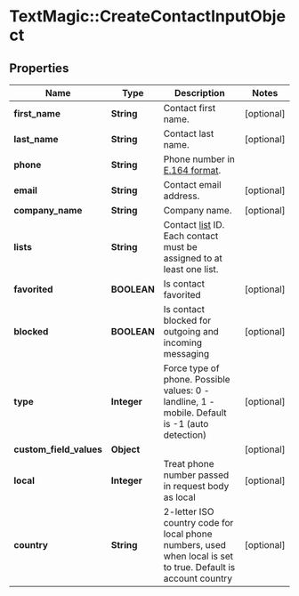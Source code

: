 # TextMagic::CreateContactInputObject

## Properties
Name | Type | Description | Notes
------------ | ------------- | ------------- | -------------
**first_name** | **String** | Contact first name. | [optional] 
**last_name** | **String** | Contact last name. | [optional] 
**phone** | **String** | Phone number in [E.164 format](https://en.wikipedia.org/wiki/E.164). | 
**email** | **String** | Contact email address. | [optional] 
**company_name** | **String** | Company name. | [optional] 
**lists** | **String** | Contact [list](http://docs.textmagictesting.com/tag#Lists) ID. Each contact must be assigned to at least one list. | 
**favorited** | **BOOLEAN** | Is contact favorited | [optional] 
**blocked** | **BOOLEAN** | Is contact blocked for outgoing and incoming messaging | [optional] 
**type** | **Integer** | Force type of phone. Possible values: 0 - landline, 1 - mobile. Default is -1 (auto detection) | [optional] 
**custom_field_values** | **Object** |  | [optional] 
**local** | **Integer** | Treat phone number passed in request body as local | [optional] 
**country** | **String** | 2-letter ISO country code for local phone numbers, used when local is  set to true. Default is account country | [optional] 


